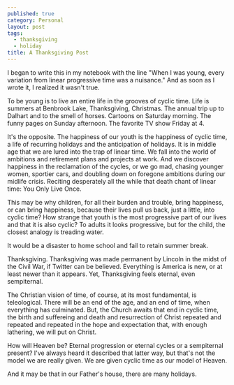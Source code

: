```yaml
---
published: true
category: Personal
layout: post
tags:
  - thanksgiving
  - holiday
title: A Thanksgiving Post
---
```

I began to write this in my notebook with the line "When I was young, every variation from linear progressive time was a nuisance." And as soon as I wrote it, I realized it wasn't true. 

To be young is to live an entire life in the grooves of cyclic time. Life is summers at Benbrook Lake, Thanksgiving, Christmas. The annual trip up to Dalhart and to the smell of horses. Cartoons on Saturday morning. The funny pages on Sunday afternoon. The favorite TV show Friday at 4. 

<!-- more -->

It's the opposite. The happiness of our youth is the happiness of cyclic time, a life of recurring holidays and the anticipation of holidays. It is in middle age that we are lured into the trap of linear time. We fall into the world of ambitions and retirement plans and projects at work. And we discover happiness in the reclamation of the cycles, or we go mad, chasing younger women, sportier cars, and doubling down on foregone ambitions during our midlife crisis. Reciting desperately all the while that death chant of linear time: You Only Live Once. 

This may be why children, for all their burden and trouble, bring happiness, or can bring happiness, because their lives pull us back, just a little, into cyclic time? How strange that youth is the most progressive part of our lives and that it is also cyclic? To adults it looks progressive, but for the child, the closest analogy is treading water. 

It would be a disaster to home school and fail to retain summer break. 

Thanksgiving. Thanksgiving was made permanent by Lincoln in the midst of the Civil War, if Twitter can be believed. Everything is America is new, or at least newer than it appears. Yet, Thanksgiving feels eternal, even sempiternal. 

The Christian vision of time, of course, at its most fundamental, is teleological. There will be an end of the age, and an end of time, when everything has culminated. But, the Church awaits that end in cyclic time, the birth and suffereing and death and resurrection of Christ repeated and repeated and repeated in the hope and expectation that, with enough lathering, we will put on Christ. 

How will Heaven be? Eternal progression or eternal cycles or a sempiternal present? I've always heard it described that latter way, but that's not the model we are really given. We are given cyclic time as our model of Heaven. 

And it may be that in our Father's house, there are many holidays.